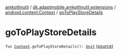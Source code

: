 [amkotlinutil](../../index.md) / [dk.adaptmobile.amkotlinutil.extensions](../index.md) / [android.content.Context](index.md) / [goToPlayStoreDetails](./go-to-play-store-details.md)

# goToPlayStoreDetails

`fun `[`Context`](https://developer.android.com/reference/android/content/Context.html)`.goToPlayStoreDetails(): `[`Unit`](https://kotlinlang.org/api/latest/jvm/stdlib/kotlin/-unit/index.html) [(source)](https://github.com/adaptmobile-organization/amkotlinutil/tree/master/amkotlinutil/amkotlinutil/src/main/java/dk/adaptmobile/amkotlinutil/extensions/ContextExtensions.kt#L118)